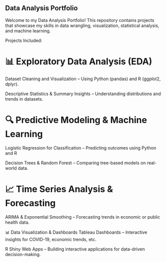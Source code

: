 ## Data Analysis Portfolio
Welcome to my Data Analysis Portfolio! This repository contains projects that showcase my skills in data wrangling, visualization, statistical analysis, and machine learning.

Projects Included:
# 📊 Exploratory Data Analysis (EDA)
Dataset Cleaning and Visualization – Using Python (pandas) and R (ggplot2, dplyr).

Descriptive Statistics & Summary Insights – Understanding distributions and trends in datasets.

# 🔍 Predictive Modeling & Machine Learning
Logistic Regression for Classification – Predicting outcomes using Python and R

Decision Trees & Random Forest – Comparing tree-based models on real-world data.


# 📈 Time Series Analysis & Forecasting
ARIMA & Exponential Smoothing – Forecasting trends in economic or public health data.



📊 Data Visualization & Dashboards
Tableau Dashboards – Interactive insights for COVID-19, economic trends, etc.

R Shiny Web Apps – Building interactive applications for data-driven decision-making.
